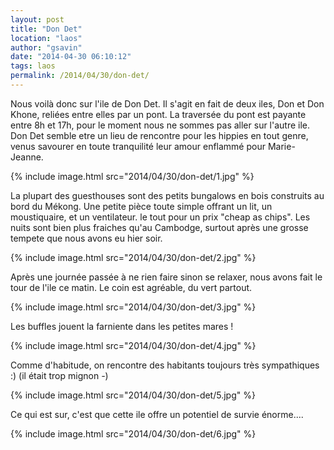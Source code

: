 ```yaml
---
layout: post
title: "Don Det"
location: "laos"
author: "gsavin"
date: "2014-04-30 06:10:12"
tags: laos
permalink: /2014/04/30/don-det/
---
```

Nous voilà donc sur l'ile de Don Det. Il s'agit en fait de deux iles, Don et Don Khone, reliées entre elles par un pont. La traversée du pont est payante entre 8h et 17h, pour le moment nous ne sommes pas aller sur l'autre ile. Don Det semble etre un lieu de rencontre pour les hippies en tout genre, venus savourer en toute tranquilité leur amour enflammé pour Marie-Jeanne.

{% include image.html src="2014/04/30/don-det/1.jpg" %}

La plupart des guesthouses sont des petits bungalows en bois construits au bord du Mékong. Une petite pièce toute simple offrant un lit, un moustiquaire, et un ventilateur. le tout pour un prix "cheap as chips". Les nuits sont bien plus fraiches qu'au Cambodge, surtout après une grosse tempete que nous avons eu hier soir.

{% include image.html src="2014/04/30/don-det/2.jpg" %}

Après une journée passée à ne rien faire sinon se relaxer, nous avons fait le tour de l'ile ce matin. Le coin est agréable, du vert partout.

{% include image.html src="2014/04/30/don-det/3.jpg" %}

Les buffles jouent la farniente dans les petites mares !

{% include image.html src="2014/04/30/don-det/4.jpg" %}

Comme d'habitude, on rencontre des habitants toujours très sympathiques :) (il était trop mignon *-*)

{% include image.html src="2014/04/30/don-det/5.jpg" %}

Ce qui est sur, c'est que cette ile offre un potentiel de survie énorme....

{% include image.html src="2014/04/30/don-det/6.jpg" %}
